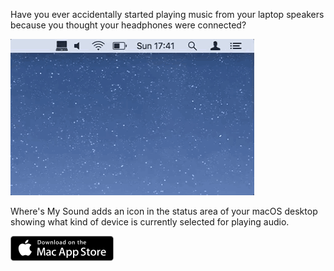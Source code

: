 Have you ever accidentally started playing music from your laptop speakers because you thought your headphones were connected?

<img class="center content" src="img/demo.gif" width="390px" height="250px">

Where's My Sound adds an icon in the status area of your macOS desktop showing what kind of device is currently selected for playing audio.

<a href="javascript:alert('Sorry, not on the App Store yet!');"><img class="center" src="img/MacAppStoreBadge.png" width="165px" height="40px"></a>
